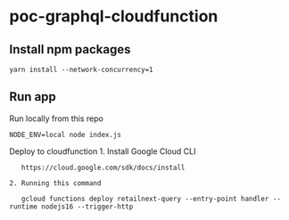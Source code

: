 # poc-graphql-cloudfunction

## Install npm packages

    yarn install --network-concurrency=1

## Run app

Run locally from this repo

    NODE_ENV=local node index.js
    
Deploy to cloudfunction
    1. Install Google Cloud CLI
    
       https://cloud.google.com/sdk/docs/install
      
    2. Running this command
         
       gcloud functions deploy retailnext-query --entry-point handler --runtime nodejs16 --trigger-http
